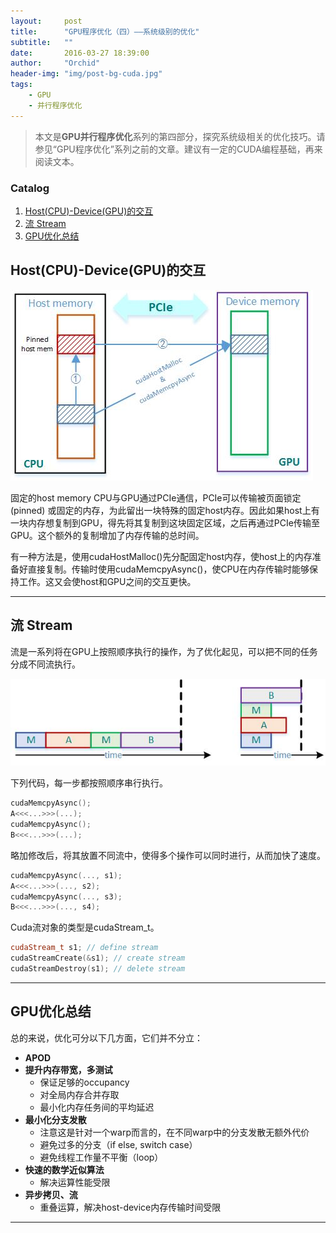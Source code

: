 ```yaml
---
layout:     post
title:      "GPU程序优化（四）——系统级别的优化"
subtitle:   ""
date:       2016-03-27 18:39:00
author:     "Orchid"
header-img: "img/post-bg-cuda.jpg"
tags:
    - GPU
    - 并行程序优化
---
```


> 本文是**GPU并行程序优化**系列的第四部分，探究系统级相关的优化技巧。请参见“GPU程序优化”系列之前的文章。建议有一定的CUDA编程基础，再来阅读文本。

### Catalog

1. [Host(CPU)-Device(GPU)的交互](#host-cpu-device-gpu)
2. [流 Stream](#stream)
3. [GPU优化总结](#gpu)


## Host(CPU)-Device(GPU)的交互

![img](/img/in-post/gpu_pcie.jpg)

固定的host memory
CPU与GPU通过PCIe通信，PCIe可以传输被页面锁定 (pinned) 或固定的内存，为此留出一块特殊的固定host内存。因此如果host上有一块内存想复制到GPU，得先将其复制到这块固定区域，之后再通过PCIe传输至GPU。这个额外的复制增加了内存传输的总时间。

有一种方法是，使用cudaHostMalloc()先分配固定host内存，使host上的内存准备好直接复制。传输时使用cudaMemcpyAsync()，使CPU在内存传输时能够保持工作。这又会使host和GPU之间的交互更快。

---

## 流 Stream

流是一系列将在GPU上按照顺序执行的操作，为了优化起见，可以把不同的任务分成不同流执行。

![img](/img/in-post/stream.jpg)

下列代码，每一步都按照顺序串行执行。

```cpp
cudaMemcpyAsync();
A<<<...>>>(...);
cudaMemcpyAsync();
B<<<...>>>(...);
```

略加修改后，将其放置不同流中，使得多个操作可以同时进行，从而加快了速度。

```cpp
cudaMemcpyAsync(..., s1);
A<<<...>>>(..., s2);
cudaMemcpyAsync(..., s3);
B<<<...>>>(..., s4);
```

Cuda流对象的类型是cudaStream_t。

```cpp
cudaStream_t s1; // define stream
cudaStreamCreate(&s1); // create stream
cudaStreamDestroy(s1); // delete stream
```

---

## GPU优化总结

总的来说，优化可分以下几方面，它们并不分立：

- **APOD**
- **提升内存带宽，多测试**
  * 保证足够的occupancy
  * 对全局内存合并存取
  * 最小化内存任务间的平均延迟
- **最小化分支发散**
  * 注意这是针对一个warp而言的，在不同warp中的分支发散无额外代价
  * 避免过多的分支（if else, switch case）
  * 避免线程工作量不平衡（loop）
- **快速的数学近似算法**
  * 解决运算性能受限
- **异步拷贝、流**
  * 重叠运算，解决host-device内存传输时间受限

---